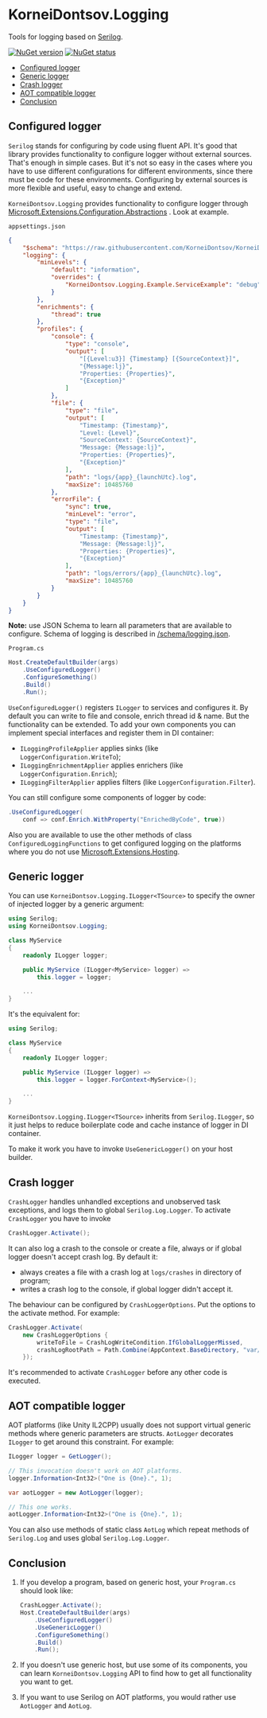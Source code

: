# KorneiDontsov.Logging

Tools for logging based on [Serilog](https://github.com/serilog/serilog).

[![NuGet version](https://img.shields.io/nuget/v/KorneiDontsov.Logging.svg?style=for-the-badge)](https://www.nuget.org/packages/KorneiDontsov.Logging/)
[![NuGet status](https://img.shields.io/nuget/dt/KorneiDontsov.Logging?style=for-the-badge)](https://www.nuget.org/packages/KorneiDontsov.Logging/)

- [Configured logger](#configured-logger)
- [Generic logger](#generic-logger)
- [Crash logger](#crash-logger)
- [AOT compatible logger](#aot-compatible-logger)
- [Conclusion](#conclusion)

## Configured logger

`Serilog` stands for configuring by code using fluent API. It's good that library provides functionality to configure
logger without external sources. That's enough in simple cases. But it's not so easy in the cases where you have to use
different configurations for different environments, since there must be code for these environments. Configuring by
external sources is more flexible and useful, easy to change and extend.

`KorneiDontsov.Logging` provides functionality to configure logger through
[Microsoft.Extensions.Configuration.Abstractions](https://www.nuget.org/packages/Microsoft.Extensions.Configuration.Abstractions)
. Look at example.

`appsettings.json`

```json
{
    "$schema": "https://raw.githubusercontent.com/KorneiDontsov/KorneiDontsov.Logging/v2.0.0/schema/appsettings.json",
    "logging": {
        "minLevels": {
            "default": "information",
            "overrides": {
                "KorneiDontsov.Logging.Example.ServiceExample": "debug"
            }
        },
        "enrichments": {
            "thread": true
        },
        "profiles": {
            "console": {
                "type": "console",
                "output": [
                    "[{Level:u3}] {Timestamp} [{SourceContext}]",
                    "{Message:lj}",
                    "Properties: {Properties}",
                    "{Exception}"
                ]
            },
            "file": {
                "type": "file",
                "output": [
                    "Timestamp: {Timestamp}",
                    "Level: {Level}",
                    "SourceContext: {SourceContext}",
                    "Message: {Message:lj}",
                    "Properties: {Properties}",
                    "{Exception}"
                ],
                "path": "logs/{app}_{launchUtc}.log",
                "maxSize": 10485760
            },
            "errorFile": {
                "sync": true,
                "minLevel": "error",
                "type": "file",
                "output": [
                    "Timestamp: {Timestamp}",
                    "Message: {Message:lj}",
                    "Properties: {Properties}",
                    "{Exception}"
                ],
                "path": "logs/errors/{app}_{launchUtc}.log",
                "maxSize": 10485760
            }
        }
    }
}
```

**Note:** use JSON Schema to learn all parameters that are available to configure. Schema of logging is described
in [/schema/logging.json](./schema/logging.json).

`Program.cs`

```c#
Host.CreateDefaultBuilder(args)
    .UseConfiguredLogger()
    .ConfigureSomething()
    .Build()
    .Run();
```

`UseConfiguredLogger()` registers `ILogger` to services and configures it. By default you can write to file and console,
enrich thread id & name. But the functionality can be extended. To add your own components you can implement special
interfaces and register them in DI container:

- `ILoggingProfileApplier` applies sinks (like `LoggerConfiguration.WriteTo`);
- `ILoggingEnrichmentApplier` applies enrichers (like `LoggerConfiguration.Enrich`);
- `ILoggingFilterApplier` applies filters (like `LoggerConfiguration.Filter`).

You can still configure some components of logger by code:

```c#
.UseConfiguredLogger(
    conf => conf.Enrich.WithProperty("EnrichedByCode", true))
```

Also you are available to use the other methods of class `ConfiguredLoggingFunctions` to get configured logging on the
platforms where you do not
use [Microsoft.Extensions.Hosting](https://www.nuget.org/packages/Microsoft.Extensions.Hosting).

## Generic logger

You can use `KorneiDontsov.Logging.ILogger<TSource>` to specify the owner of injected logger by a generic argument:

```c#
using Serilog;
using KorneiDontsov.Logging;

class MyService
{
    readonly ILogger logger;

    public MyService (ILogger<MyService> logger) =>
        this.logger = logger;

    ...
}
```

It's the equivalent for:

```c#
using Serilog;

class MyService
{
    readonly ILogger logger;

    public MyService (ILogger logger) =>
        this.logger = logger.ForContext<MyService>();

    ...
}
```

`KorneiDontsov.Logging.ILogger<TSource>` inherits from `Serilog.ILogger`, so it just helps to reduce boilerplate code
and cache instance of logger in DI container.

To make it work you have to invoke `UseGenericLogger()` on your host builder.

## Crash logger

`CrashLogger` handles unhandled exceptions and unobserved task exceptions, and logs them to global `Serilog.Log.Logger`.
To activate `CrashLogger` you have to invoke

```c#
CrashLogger.Activate();
```

It can also log a crash to the console or create a file, always or if global logger doesn't accept crash log. By default
it:

- always creates a file with a crash log at `logs/crashes` in directory of program;
- writes a crash log to the console, if global logger didn't accept it.

The behaviour can be configured by `CrashLoggerOptions`. Put the options to the activate method. For example:

```c#
CrashLogger.Activate(
    new CrashLoggerOptions {
        writeToFile = CrashLogWriteCondition.IfGlobalLoggerMissed,
        crashLogRootPath = Path.Combine(AppContext.BaseDirectory, "var/crash-logs")
    });
```

It's recommended to activate `CrashLogger` before any other code is executed.

## AOT compatible logger

AOT platforms (like Unity IL2CPP) usually does not support virtual generic methods where generic parameters are
structs. `AotLogger` decorates `ILogger` to get around this constraint. For example:

```c#
ILogger logger = GetLogger();

// This invocation doesn't work on AOT platforms.
logger.Information<Int32>("One is {One}.", 1);

var aotLogger = new AotLogger(logger);

// This one works.
aotLogger.Information<Int32>("One is {One}.", 1);
```

You can also use methods of static class `AotLog` which repeat methods of `Serilog.Log`
and uses global `Serilog.Log.Logger`.

## Conclusion

1. If you develop a program, based on generic host, your `Program.cs` should look like:
   ```c#
   CrashLogger.Activate();
   Host.CreateDefaultBuilder(args)
       .UseConfiguredLogger()
       .UseGenericLogger()
       .ConfigureSomething()
       .Build()
       .Run();
   ```

2. If you doesn't use generic host, but use some of its components, you can learn `KorneiDontsov.Logging` API to find
   how to get all functionality you want to get.

3. If you want to use Serilog on AOT platforms, you would rather use `AotLogger` and `AotLog`.
